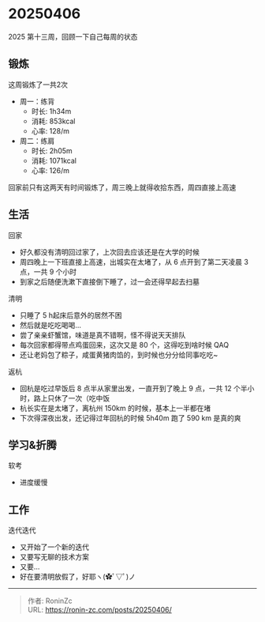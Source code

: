 # 20250406


2025 第十三周，回顾一下自己每周的状态

## 锻炼

这周锻炼了一共2次

* 周一：练背
  * 时长: 1h34m
  * 消耗: 853kcal
  * 心率: 128/m
* 周二：练肩
  * 时长: 2h05m
  * 消耗: 1071kcal
  * 心率: 126/m

回家前只有这两天有时间锻炼了，周三晚上就得收拾东西，周四直接上高速

## 生活


回家

* 好久都没有清明回过家了，上次回去应该还是在大学的时候
* 周四晚上一下班直接上高速，出城实在太堵了，从 6 点开到了第二天凌晨 3 点，一共 9 个小时
* 到家之后随便洗漱下直接倒下睡了，过一会还得早起去扫墓

清明

* 只睡了 5 h起床后意外的居然不困
* 然后就是吃吃喝喝...
* 尝了亲亲虾蟹馆，味道是真不错啊，怪不得说天天排队
* 每次回家都得带点鸡蛋回来，这次又是 80 个，这得吃到啥时候 QAQ
* 还让老妈包了粽子，咸蛋黄猪肉馅的，到时候也分分给同事吃吃~

返杭

* 回杭是吃过早饭后 8 点半从家里出发，一直开到了晚上 9 点，一共 12 个半小时，路上只休了一次（吃中饭
* 杭长实在是太堵了，离杭州 150km 的时候，基本上一半都在堵
* 下次得深夜出发，还记得过年回杭的时候 5h40m 跑了 590 km 是真的爽


## 学习&amp;折腾

软考

* 进度缓慢

## 工作

迭代迭代

* 又开始了一个新的迭代
* 又要写无聊的技术方案
* 又要...
* 好在要清明放假了，好耶ヽ(✿ﾟ▽ﾟ)ノ


---

> 作者: RoninZc  
> URL: https://ronin-zc.com/posts/20250406/  

